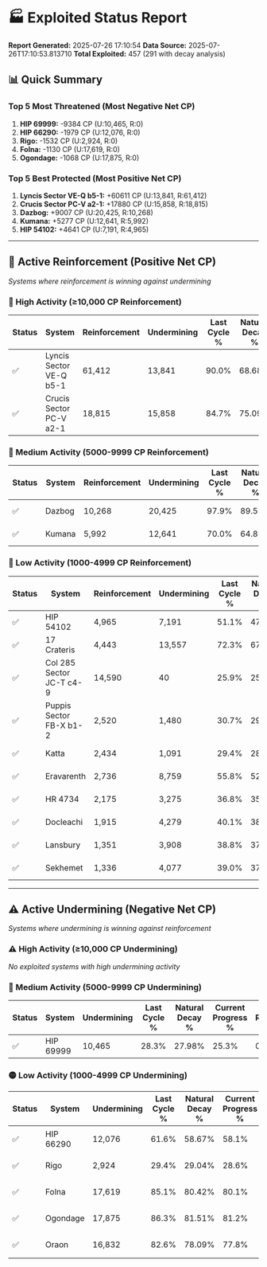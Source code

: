 # 🏭 Exploited Status Report

**Report Generated:** 2025-07-26 17:10:54
**Data Source:** 2025-07-26T17:10:53.813710
**Total Exploited:** 457 (291 with decay analysis)

## 📊 Quick Summary

### Top 5 Most Threatened (Most Negative Net CP)
1. **HIP 69999:** -9384 CP (U:10,465, R:0)
2. **HIP 66290:** -1979 CP (U:12,076, R:0)
3. **Rigo:** -1532 CP (U:2,924, R:0)
4. **Folna:** -1130 CP (U:17,619, R:0)
5. **Ogondage:** -1068 CP (U:17,875, R:0)

### Top 5 Best Protected (Most Positive Net CP)
1. **Lyncis Sector VE-Q b5-1:** +60611 CP (U:13,841, R:61,412)
2. **Crucis Sector PC-V a2-1:** +17880 CP (U:15,858, R:18,815)
3. **Dazbog:** +9007 CP (U:20,425, R:10,268)
4. **Kumana:** +5277 CP (U:12,641, R:5,992)
5. **HIP 54102:** +4641 CP (U:7,191, R:4,965)


---

## 🔵 Active Reinforcement (Positive Net CP)
*Systems where reinforcement is winning against undermining*

### 🔵 High Activity (≥10,000 CP Reinforcement)

| Status | System | Reinforcement | Undermining | Last Cycle % | Natural Decay % | Current Progress % | Current CP | Net CP | Activity |
|--------|--------|---------------|-------------|--------------|-----------------|-------------------|------------|--------|----------|
| ✅ | Lyncis Sector VE-Q b5-1 | 61,412 | 13,841 | 90.0% | 68.68% | 86.0% | 301,000 | +60611 | 🔵 High Reinforcement |
| ✅ | Crucis Sector PC-V a2-1 | 18,815 | 15,858 | 84.7% | 75.09% | 80.2% | 280,700 | +17880 | 🔵 High Reinforcement |

### 🔵 Medium Activity (5000-9999 CP Reinforcement)

| Status | System | Reinforcement | Undermining | Last Cycle % | Natural Decay % | Current Progress % | Current CP | Net CP | Activity |
|--------|--------|---------------|-------------|--------------|-----------------|-------------------|------------|--------|----------|
| ✅ | Dazbog | 10,268 | 20,425 | 97.9% | 89.53% | 92.1% | 322,350 | +9007 | 🔵 Medium Reinforcement |
| ✅ | Kumana | 5,992 | 12,641 | 70.0% | 64.89% | 66.4% | 232,400 | +5277 | 🔵 Medium Reinforcement |

### 🔵 Low Activity (1000-4999 CP Reinforcement)

| Status | System | Reinforcement | Undermining | Last Cycle % | Natural Decay % | Current Progress % | Current CP | Net CP | Activity |
|--------|--------|---------------|-------------|--------------|-----------------|-------------------|------------|--------|----------|
| ✅ | HIP 54102 | 4,965 | 7,191 | 51.1% | 47.67% | 49.0% | 171,500 | +4641 | 🔵 Low Reinforcement |
| ✅ | 17 Crateris | 4,443 | 13,557 | 72.3% | 67.39% | 68.4% | 239,400 | +3545 | 🔵 Low Reinforcement |
| ✅ | Col 285 Sector JC-T c4-9 | 14,590 | 40 | 25.9% | 25.00% | 25.9% | 90,650 | +3150 | 🔵 Low Reinforcement |
| ✅ | Puppis Sector FB-X b1-2 | 2,520 | 1,480 | 30.7% | 29.56% | 30.3% | 106,050 | +2586 | 🔵 Low Reinforcement |
| ✅ | Katta | 2,434 | 1,091 | 29.4% | 28.37% | 29.1% | 101,850 | +2540 | 🔵 Low Reinforcement |
| ✅ | Eravarenth | 2,736 | 8,759 | 55.8% | 52.64% | 53.3% | 186,549 | +2304 | 🔵 Low Reinforcement |
| ✅ | HR 4734 | 2,175 | 3,275 | 36.8% | 35.29% | 35.9% | 125,650 | +2129 | 🔵 Low Reinforcement |
| ✅ | Docleachi | 1,915 | 4,279 | 40.1% | 38.39% | 38.9% | 136,150 | +1776 | 🔵 Low Reinforcement |
| ✅ | Lansbury | 1,351 | 3,908 | 38.8% | 37.34% | 37.7% | 131,950 | +1273 | 🔵 Low Reinforcement |
| ✅ | Sekhemet | 1,336 | 4,077 | 39.0% | 37.48% | 37.8% | 132,299 | +1130 | 🔵 Low Reinforcement |


---

## ⚠️ Active Undermining (Negative Net CP)
*Systems where undermining is winning against reinforcement*

### ⚠️ High Activity (≥10,000 CP Undermining)

*No exploited systems with high undermining activity*

### 🔶 Medium Activity (5000-9999 CP Undermining)

| Status | System | Undermining | Last Cycle % | Natural Decay % | Current Progress % | Reinforcement | Current CP | Net CP | Activity |
|--------|--------|-------------|--------------|-----------------|-------------------|---------------|------------|--------|----------|
| ✅ | HIP 69999 | 10,465 | 28.3% | 27.98% | 25.3% | 0 | 88,550 | -9384 | 🔶 Medium Undermining |

### 🟡 Low Activity (1000-4999 CP Undermining)

| Status | System | Undermining | Last Cycle % | Natural Decay % | Current Progress % | Reinforcement | Current CP | Net CP | Activity |
|--------|--------|-------------|--------------|-----------------|-------------------|---------------|------------|--------|----------|
| ✅ | HIP 66290 | 12,076 | 61.6% | 58.67% | 58.1% | 0 | 203,350 | -1979 | 🟡 Low Undermining |
| ✅ | Rigo | 2,924 | 29.4% | 29.04% | 28.6% | 0 | 100,100 | -1532 | 🟡 Low Undermining |
| ✅ | Folna | 17,619 | 85.1% | 80.42% | 80.1% | 0 | 280,350 | -1130 | 🟡 Low Undermining |
| ✅ | Ogondage | 17,875 | 86.3% | 81.51% | 81.2% | 0 | 284,200 | -1068 | 🟡 Low Undermining |
| ✅ | Oraon | 16,832 | 82.6% | 78.09% | 77.8% | 0 | 272,300 | -1027 | 🟡 Low Undermining |
